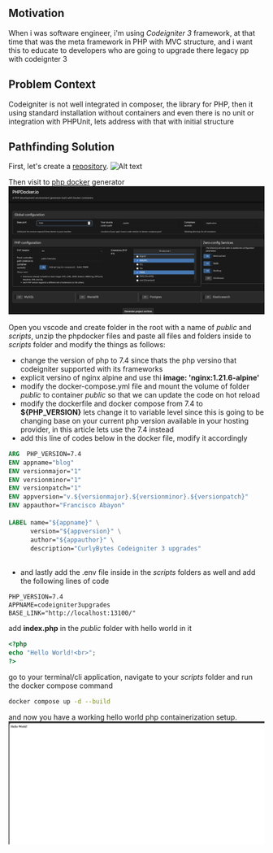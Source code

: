 <!--
author: Francisco Abayon
head: https://www.gravatar.com/avatar/dd90d96a247f981286ae0092abc026ba.jpg
date: 2024-04-06    
title: Codeigniter 3 - PHP Container
tags: codeigniter3, framework, php, configuration, composer, container
images: blog/img/codeignier-3-repository.png
category: Codeigniter 3 Upgrades
status: publish
summary: Rapid PHP Containerization from phpdocker.io!
-->
## Motivation
When i was software engineer, i'm using *Codeigniter 3* framework, at that time that was the meta framework in PHP with MVC structure, and i want this to educate to developers who are going to upgrade there legacy pp with codeignter 3

## Problem Context
Codeigniter is not well integrated in composer, the library for PHP, then it using standard installation without containers and even there is no unit or integration with PHPUnit, lets address with that with initial structure


## Pathfinding Solution
First, let's create a <a href="https://github.com/CurlyBytes/codeigniter-3-upgrades" target="_blank" rel="nofollow">repository</a>.
![Alt text](img/codeignier-3-repository.png "The image for created repository in github for codeigniter 3 upgrades")

Then visit to <a href="https://phpdocker.io/" target="_blank" rel="nofollow">php docker</a> generator
![Alt text](img/phpdocker-ci3-config.png "image configuration from phpdocker.io")

Open you vscode and create folder in the root with a name of *public* and *scripts*, unzip the phpdocker files and paste all files and folders inside to *scripts* folder and modify the things as follows:
- change the version of php to 7.4 since thats the php versino that codeigniter supported with its frameworks
- explicit versino of nginx alpine and use thi __image: 'nginx:1.21.6-alpine'__
- modify the docker-compose.yml file and mount the volume of folder *public* to container *public* so that we can update the code on hot reload
- modify the dockerfile and docker compose from 7.4 to __${PHP_VERSION}__ lets change it to variable level since this is going to be changing base on your current php version available in your hosting provider, in this article lets use the 7.4 instead
- add this line of codes below in the docker file, modify it accordingly
```dockerfile
ARG  PHP_VERSION=7.4
ENV appname="blog"
ENV versionmajor="1"
ENV versionminor="1"
ENV versionpatch="1"
ENV appversion="v.${versionmajor}.${versionminor}.${versionpatch}"
ENV appauthor="Francisco Abayon"

LABEL name="${appname}" \
      version="${appversion}" \
      author="${appauthor}" \
      description="CurlyBytes Codeigniter 3 upgrades" 
        
```
- and lastly add the .env file inside in the *scripts* folders as well and add the following lines of code
```.env
PHP_VERSION=7.4
APPNAME=codeigniter3upgrades
BASE_LINK="http://localhost:13100/"
```

add **index.php** in the *public* folder with hello world in it

```php
<?php
echo "Hello World!<br>";
?>
```
go to your terminal/cli application, navigate to your *scripts* folder and run the docker compose command
```bash
docker compose up -d --build
```

and now you have a working hello world php containerization setup.
![Alt text](img/php-docker-hello-world.png "hello world in php run inside container")
